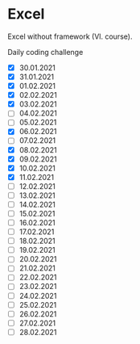 # Excel

Excel without framework (Vl. course).

Daily coding challenge

- [x] 30.01.2021
- [x] 31.01.2021
- [x] 01.02.2021
- [x] 02.02.2021
- [x] 03.02.2021
- [ ] 04.02.2021
- [ ] 05.02.2021
- [x] 06.02.2021
- [ ] 07.02.2021
- [x] 08.02.2021
- [x] 09.02.2021
- [x] 10.02.2021
- [x] 11.02.2021
- [ ] 12.02.2021
- [ ] 13.02.2021
- [ ] 14.02.2021
- [ ] 15.02.2021
- [ ] 16.02.2021
- [ ] 17.02.2021
- [ ] 18.02.2021
- [ ] 19.02.2021
- [ ] 20.02.2021
- [ ] 21.02.2021
- [ ] 22.02.2021
- [ ] 23.02.2021
- [ ] 24.02.2021
- [ ] 25.02.2021
- [ ] 26.02.2021
- [ ] 27.02.2021
- [ ] 28.02.2021
